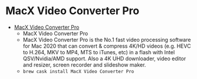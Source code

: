 # MacX Video Converter Pro
- [MacX Video Converter Pro](https://www.macxdvd.com/mac-video-converter-pro/)
  -  MacX Video Converter Pro
  - MacX Video Converter Pro is the No.1 fast video processing software for Mac 2020 that can convert & compress 4K/HD videos (e.g. HEVC to H.264, MKV to MP4, MTS to iTunes, etc) in a flash with Intel QSV/Nvidia/AMD support. Also a 4K UHD downloader, video editor and resizer, screen recorder and slideshow maker.
  - `brew cask install MacX Video Converter Pro`
